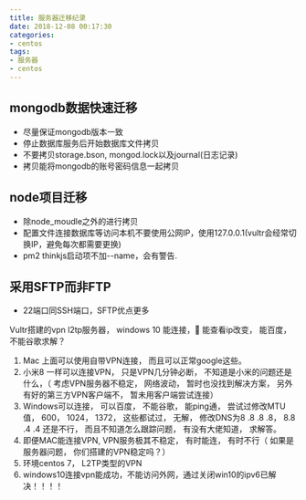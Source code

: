 ```yaml
---
title: 服务器迁移纪录
date: 2018-12-08 00:17:30
categories:
- centos
tags: 
- 服务器
- centos
---
```


## mongodb数据快速迁移
* 尽量保证mongodb版本一致
* 停止数据库服务后开始数据库文件拷贝
* 不要拷贝storage.bson, mongod.lock以及journal(日志记录)
* 拷贝能将mongodb的账号密码信息一起拷贝

## node项目迁移
* 除node_moudle之外的进行拷贝
* 配置文件连接数据库等访问本机不要使用公网IP，使用127.0.0.1(vultr会经常切换IP，避免每次都需要更换)
* pm2 thinkjs启动项不加--name，会有警告.

## 采用SFTP而非FTP
* 22端口同SSH端口，SFTP优点更多

Vultr搭建的vpn l2tp服务器， windows 10 能连接， 能查看ip改变， 能百度， 不能谷歌求解？
1. Mac 上面可以使用自带VPN连接， 而且可以正常google这些。
2. 小米8 一样可以连接VPN， 只是VPN几分钟必断， 不知道是小米的问题还是什么，（ 考虑VPN服务器不稳定， 网络波动， 暂时也没找到解决方案， 另外有好的第三方VPN客户端不， 暂未用客户端尝试连接）
3. Windows可以连接， 可以百度， 不能谷歌， 能ping通， 尝试过修改MTU值， 600， 1024， 1372， 这些都试过， 无解， 修改DNS为8 .8 .8 .8， 8.8 .4 .4 还是不行， 而且不知道怎么跟踪问题， 有没有大佬知道， 求解答。
4. 即便MAC能连接VPN, VPN服务极其不稳定， 有时能连， 有时不行（ 如果是服务器问题， 你们搭建的VPN稳定吗？）
5. 环境centos 7， L2TP类型的VPN
6. windows10连接vpn能成功，不能访问外网，通过关闭win10的ipv6已解决！！！！

